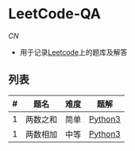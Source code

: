 # LeetCode-QA
*CN*
* 用于记录[Leetcode](https://leetcode-cn.com/problemset/all/)上的题库及解答

## 列表
|#|题名|难度|题解|
|--|--|--|--|
|1|两数之和|简单|[Python3](Problems/00001-Two%20Sum.md#Python3)|
|1|两数相加|中等|[Python3](Problems/00002-Add%20Two%20Numbers.md#Python3)|
